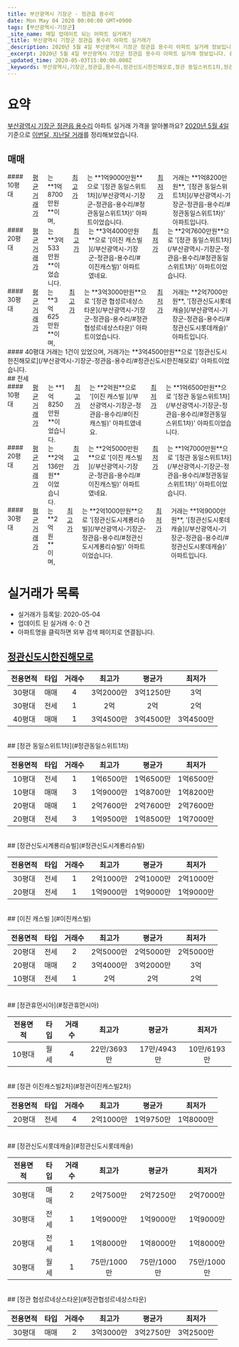 ```yaml
---
title: 부산광역시 기장군 - 정관읍 용수리
date: Mon May 04 2020 00:00:00 GMT+0900
tags: [부산광역시-기장군]
_site_name: 매일 업데이트 되는 아파트 실거래가
_title: 부산광역시 기장군 정관읍 용수리 아파트 실거래가
_description: 2020년 5월 4일 부산광역시 기장군 정관읍 용수리 아파트 실거래 정보입니다. 8건 아파트 정보가 있습니다.
_excerpt: 2020년 5월 4일 부산광역시 기장군 정관읍 용수리 아파트 실거래 정보입니다. 8건 아파트 정보가 있습니다.
_updated_time: 2020-05-03T15:00:00.000Z
_keywords: 부산광역시,기장군,정관읍,용수리,정관신도시한진해모로,정관 동일스위트1차,정관신도시계룡리슈빌,이진 캐스빌 ,정관휴먼시아,정관 이진캐스빌2차,정관신도시롯데캐슬,정관 협성르네상스타운
---
```





# 요약
<ins>부산광역시 기장군 정관읍 용수리</ins> 아파트 실거래 가격을 알아볼까요? <ins>2020년 5월 4일</ins> 기준으로 <ins>이번달, 지난달 거래</ins>를 정리해보았습니다.

## 매매
<div class="container">
<div class="six columns" markdown="1">
#### 10평대
<ins>평균 거래가</ins>는 **1억8700만원**이며, <ins>최고가</ins>는 **1억9000만원**으로 '[정관 동일스위트1차](/부산광역시-기장군-정관읍-용수리/#정관동일스위트1차)' 아파트이었습니다. <ins>최저가</ins> 거래는 **1억8200만원**, '[정관 동일스위트1차](/부산광역시-기장군-정관읍-용수리/#정관동일스위트1차)' 아파트입니다.
</div>
<div class="six columns" markdown="1">
#### 20평대
<ins>평균 거래가</ins>는 **3억533만원**이었습니다. <ins>최고가</ins>는 **3억4000만원**으로 '[이진 캐스빌 ](/부산광역시-기장군-정관읍-용수리/#이진캐스빌)' 아파트였네요. <ins>최저가</ins>는 **2억7600만원**으로 '[정관 동일스위트1차](/부산광역시-기장군-정관읍-용수리/#정관동일스위트1차)' 아파트이었습니다.
</div>
</div>
<div class="container">
<div class="six columns" markdown="1">
#### 30평대
<ins>평균 거래가</ins>는 **3억625만원**이며, <ins>최고가</ins>는 **3억3000만원**으로 '[정관 협성르네상스타운](/부산광역시-기장군-정관읍-용수리/#정관협성르네상스타운)' 아파트이었습니다. <ins>최저가</ins> 거래는 **2억7000만원**, '[정관신도시롯데캐슬](/부산광역시-기장군-정관읍-용수리/#정관신도시롯데캐슬)' 아파트입니다.
</div>
<div class="six columns" markdown="1">
#### 40평대
거래는 1건이 있었으며, 거래가는 **3억4500만원**으로 '[정관신도시한진해모로](/부산광역시-기장군-정관읍-용수리/#정관신도시한진해모로)' 아파트이었습니다.
</div>
</div>
## 전세
<div class="container">
<div class="six columns" markdown="1">
#### 10평대
<ins>평균 거래가</ins>는 **1억8250만원**이었습니다. <ins>최고가</ins>는 **2억원**으로 '[이진 캐스빌 ](/부산광역시-기장군-정관읍-용수리/#이진캐스빌)' 아파트였네요. <ins>최저가</ins>는 **1억6500만원**으로 '[정관 동일스위트1차](/부산광역시-기장군-정관읍-용수리/#정관동일스위트1차)' 아파트이었습니다.
</div>
<div class="six columns" markdown="1">
#### 20평대
<ins>평균 거래가</ins>는 **2억136만원**이었습니다. <ins>최고가</ins>는 **2억5000만원**으로 '[이진 캐스빌 ](/부산광역시-기장군-정관읍-용수리/#이진캐스빌)' 아파트였네요. <ins>최저가</ins>는 **1억7000만원**으로 '[정관 동일스위트1차](/부산광역시-기장군-정관읍-용수리/#정관동일스위트1차)' 아파트이었습니다.
</div>
</div>
<div class="container">
<div class="twelve columns" markdown="1">
#### 30평대
<ins>평균 거래가</ins>는 **2억원**이며, <ins>최고가</ins>는 **2억1000만원**으로 '[정관신도시계룡리슈빌](/부산광역시-기장군-정관읍-용수리/#정관신도시계룡리슈빌)' 아파트이었습니다. <ins>최저가</ins> 거래는 **1억9000만원**, '[정관신도시롯데캐슬](/부산광역시-기장군-정관읍-용수리/#정관신도시롯데캐슬)' 아파트입니다.
</div>
</div>



# 실거래가 목록
- 실거래가 등록일: 2020-05-04
- 업데이트 된 실거래 수: 0 건
- 아파트명을 클릭하면 외부 검색 페이지로 연결됩니다.

## [정관신도시한진해모로](#정관신도시한진해모로)

|전용면적|타입|거래수|최고가|평균가|최저가|
|:---:|:---:|:---:|:---:|:---:|:---:|
|30평대|<span class="deal-type-1">매매</span>|4|3억2000만|3억1250만|3억|
|30평대|<span class="deal-type-2">전세</span>|1|2억|2억|2억|
|40평대|<span class="deal-type-1">매매</span>|1|3억4500만|3억4500만|3억4500만|

<br/>
## [정관 동일스위트1차](#정관동일스위트1차)

|전용면적|타입|거래수|최고가|평균가|최저가|
|:---:|:---:|:---:|:---:|:---:|:---:|
|10평대|<span class="deal-type-2">전세</span>|1|1억6500만|1억6500만|1억6500만|
|10평대|<span class="deal-type-1">매매</span>|3|1억9000만|1억8700만|1억8200만|
|20평대|<span class="deal-type-1">매매</span>|1|2억7600만|2억7600만|2억7600만|
|20평대|<span class="deal-type-2">전세</span>|3|1억9500만|1억8500만|1억7000만|

<br/>
## [정관신도시계룡리슈빌](#정관신도시계룡리슈빌)

|전용면적|타입|거래수|최고가|평균가|최저가|
|:---:|:---:|:---:|:---:|:---:|:---:|
|30평대|<span class="deal-type-2">전세</span>|1|2억1000만|2억1000만|2억1000만|
|20평대|<span class="deal-type-2">전세</span>|1|1억9000만|1억9000만|1억9000만|

<br/>
## [이진 캐스빌 ](#이진캐스빌)

|전용면적|타입|거래수|최고가|평균가|최저가|
|:---:|:---:|:---:|:---:|:---:|:---:|
|20평대|<span class="deal-type-2">전세</span>|2|2억5000만|2억5000만|2억5000만|
|20평대|<span class="deal-type-1">매매</span>|2|3억4000만|3억2000만|3억|
|10평대|<span class="deal-type-2">전세</span>|1|2억|2억|2억|

<br/>
## [정관휴먼시아](#정관휴먼시아)

|전용면적|타입|거래수|최고가|평균가|최저가|
|:---:|:---:|:---:|:---:|:---:|:---:|
|10평대|<span class="deal-type-3">월세</span>|4|22만/3693만|17만/4943만|10만/6193만|

<br/>
## [정관 이진캐스빌2차](#정관이진캐스빌2차)

|전용면적|타입|거래수|최고가|평균가|최저가|
|:---:|:---:|:---:|:---:|:---:|:---:|
|20평대|<span class="deal-type-2">전세</span>|4|2억1000만|1억9750만|1억8000만|

<br/>
## [정관신도시롯데캐슬](#정관신도시롯데캐슬)

|전용면적|타입|거래수|최고가|평균가|최저가|
|:---:|:---:|:---:|:---:|:---:|:---:|
|30평대|<span class="deal-type-1">매매</span>|2|2억7500만|2억7250만|2억7000만|
|30평대|<span class="deal-type-2">전세</span>|1|1억9000만|1억9000만|1억9000만|
|20평대|<span class="deal-type-2">전세</span>|1|1억8000만|1억8000만|1억8000만|
|30평대|<span class="deal-type-3">월세</span>|1|75만/1000만|75만/1000만|75만/1000만|

<br/>
## [정관 협성르네상스타운](#정관협성르네상스타운)

|전용면적|타입|거래수|최고가|평균가|최저가|
|:---:|:---:|:---:|:---:|:---:|:---:|
|30평대|<span class="deal-type-1">매매</span>|2|3억3000만|3억2750만|3억2500만|

<br/>




